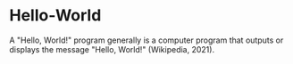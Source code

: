 # Hello-World
A "Hello, World!" program generally is a computer program that outputs or displays the message "Hello, World!" (Wikipedia, 2021).
